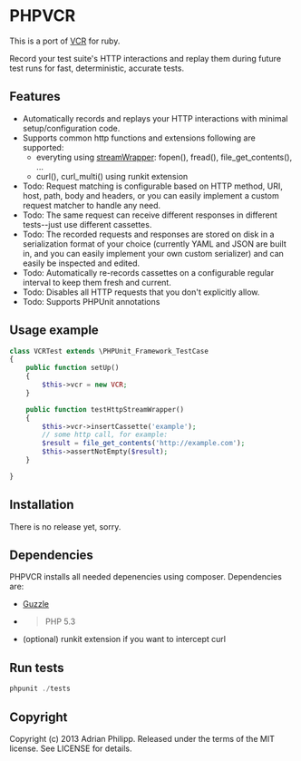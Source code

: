 # PHPVCR

This is a port of [VCR](github.com/vcr/vcr) for ruby.

Record your test suite's HTTP interactions and replay them during future test runs for fast, deterministic, accurate tests.

## Features

* Automatically records and replays your HTTP interactions with minimal setup/configuration code.
* Supports common http functions and extensions
  following are supported:
  * everyting using [streamWrapper](http://php.net/manual/en/class.streamwrapper.php): fopen(), fread(), file_get_contents(), ...
  * curl(), curl_multi() using runkit extension
* Todo: Request matching is configurable based on HTTP method, URI, host, path, body and headers, or you can easily
  implement a custom request matcher to handle any need.
* Todo: The same request can receive different responses in different tests--just use different cassettes.
* Todo: The recorded requests and responses are stored on disk in a serialization format of your choice
  (currently YAML and JSON are built in, and you can easily implement your own custom serializer)
  and can easily be inspected and edited.
* Todo: Automatically re-records cassettes on a configurable regular interval to keep them fresh and current.
* Todo: Disables all HTTP requests that you don't explicitly allow.
* Todo: Supports PHPUnit annotations

## Usage example

``` php
class VCRTest extends \PHPUnit_Framework_TestCase
{
    public function setUp()
    {
        $this->vcr = new VCR;
    }

    public function testHttpStreamWrapper()
    {
        $this->vcr->insertCassette('example');
        // some http call, for example:
        $result = file_get_contents('http://example.com');
        $this->assertNotEmpty($result);
    }

}
```

## Installation

There is no release yet, sorry.

## Dependencies

PHPVCR installs all needed depenencies using composer. Dependencies are:

  * [Guzzle](http://guzzlephp.org)
  * > PHP 5.3
  * (optional) runkit extension if you want to intercept curl

## Run tests

``` php
phpunit ./tests
```
## Copyright
Copyright (c) 2013 Adrian Philipp. Released under the terms of the MIT license. See LICENSE for details.

<!--
name of the projects and all sub-modules and libraries (sometimes they are named different and very confusing to new users)
descriptions of all the project, and all sub-modules and libraries
5-line code snippet on how its used (if it's a library)
copyright and licensing information (or "Read LICENSE")
instruction to grab the documentation
instructions to install, configure, and to run the programs
instruction to grab the latest code and detailed instructions to build it (or quick overview and "Read INSTALL")
list of authors or "Read AUTHORS"
instructions to submit bugs, feature requests, submit patches, join mailing list, get announcements, or join the user or dev community in other forms
other contact info (email address, website, company name, address, etc)
a brief history if it's a replacement or a fork of something else
legal notices (crypto stuff)
-->